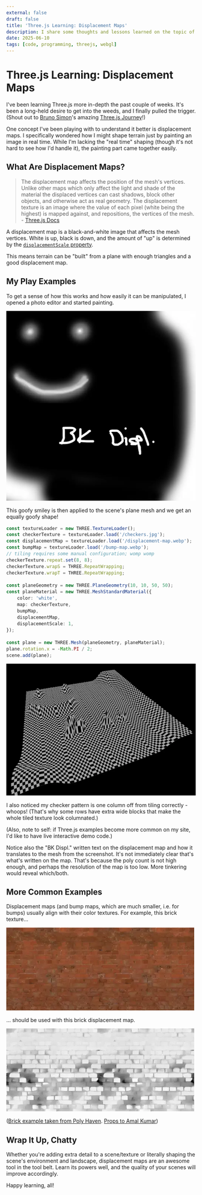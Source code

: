 ```yaml
---
external: false
draft: false
title: 'Three.js Learning: Displacement Maps'
description: I share some thoughts and lessons learned on the topic of displacement maps.
date: 2025-06-10
tags: [code, programming, threejs, webgl]
---
```


# Three.js Learning: Displacement Maps

I've been learning Three.js more in-depth the past couple of weeks. It's been a long-held desire to get into the weeds, and I finally pulled the trigger. (Shout out to [Bruno Simon](https://x.com/bruno_simon)'s amazing [Three.js Journey](https://threejs-journey.com/)!)

One concept I've been playing with to understand it better is displacement maps. I specifically wondered how I might shape terrain just by painting an image in real time. While I'm lacking the "real time" shaping (though it's not hard to see how I'd handle it), the painting part came together easily.

## What Are Displacement Maps?

> The displacement map affects the position of the mesh's vertices. Unlike other maps which only affect the light and shade of the material the displaced vertices can cast shadows, block other objects, and otherwise act as real geometry. The displacement texture is an image where the value of each pixel (white being the highest) is mapped against, and repositions, the vertices of the mesh. - [Three.js Docs](https://threejs.org/docs/?q=plane#api/en/materials/MeshStandardMaterial.displacementMap)

A displacement map is a black-and-white image that affects the mesh vertices. White is up, black is down, and the amount of "up" is determined by the [`displacementScale` property](https://threejs.org/docs/?q=plane#api/en/materials/MeshStandardMaterial.displacementScale).

This means terrain can be "built" from a plane with enough triangles and a good displacement map.

## My Play Examples

To get a sense of how this works and how easily it can be manipulated, I opened a photo editor and started painting.

![displacement map example](./images/threejs-displacement/displacement-map.webp)

This goofy smiley is then applied to the scene's plane mesh and we get an equally goofy shape!

```ts
const textureLoader = new THREE.TextureLoader();
const checkerTexture = textureLoader.load('/checkers.jpg');
const displacementMap = textureLoader.load('/displacement-map.webp');
const bumpMap = textureLoader.load('/bump-map.webp');
// tiling requires some manual configuration; womp womp
checkerTexture.repeat.set(8, 8);
checkerTexture.wrapS = THREE.RepeatWrapping;
checkerTexture.wrapT = THREE.RepeatWrapping;

const planeGeometry = new THREE.PlaneGeometry(10, 10, 50, 50);
const planeMaterial = new THREE.MeshStandardMaterial({
    color: 'white',
    map: checkerTexture,
    bumpMap,
    displacementMap,
    displacementScale: 1,
});

const plane = new THREE.Mesh(planeGeometry, planeMaterial);
plane.rotation.x = -Math.PI / 2;
scene.add(plane);
```

![displaced mesh example](./images/threejs-displacement/displaced-mesh.webp)

I also noticed my checker pattern is one column off from tiling correctly - whoops! (That's why some rows have extra wide blocks that make the whole tiled texture look columnated.)

(Also, note to self: if Three.js examples become more common on my site, I'd like to have live interactive demo code.)

Notice also the "BK Displ." written text on the displacement map and how it translates to the mesh from the screenshot. It's not immediately clear that's what's written on the map. That's because the poly count is not high enough, and perhaps the resolution of the map is too low. More tinkering would reveal which/both.

## More Common Examples

Displacement maps (and bump maps, which are much smaller, i.e. for bumps) usually align with their color textures. For example, this brick texture…

![brick texture](./images/threejs-displacement/bricks-texture-map.webp)

… should be used with this brick displacement map.

![brick displacement map](./images/threejs-displacement/bricks-displacement-map.webp)

([Brick example taken from Poly Haven](https://polyhaven.com/a/broken_brick_wall). [Props to Amal Kumar](https://polyhaven.com/all?a=Amal%20Kumar))

## Wrap It Up, Chatty

Whether you're adding extra detail to a scene/texture or literally shaping the scene's environment and landscape, displacement maps are an awesome tool in the tool belt. Learn its powers well, and the quality of your scenes will improve accordingly.

Happy learning, all!